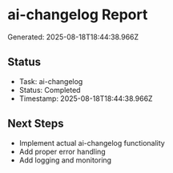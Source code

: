 # ai-changelog Report

Generated: 2025-08-18T18:44:38.966Z

## Status
- Task: ai-changelog
- Status: Completed
- Timestamp: 2025-08-18T18:44:38.966Z

## Next Steps
- Implement actual ai-changelog functionality
- Add proper error handling
- Add logging and monitoring
